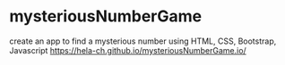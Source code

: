 # mysteriousNumberGame

create an app to find a mysterious number using HTML, CSS, Bootstrap, Javascript
https://hela-ch.github.io/mysteriousNumberGame.io/
